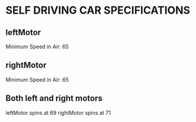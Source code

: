 # SELF DRIVING CAR SPECIFICATIONS

## leftMotor
Minimum Speed in Air: 65

## rightMotor
Minimum Speed in Air: 65

## Both left and right motors
leftMotor spins at 69
rightMotor spins at 71

